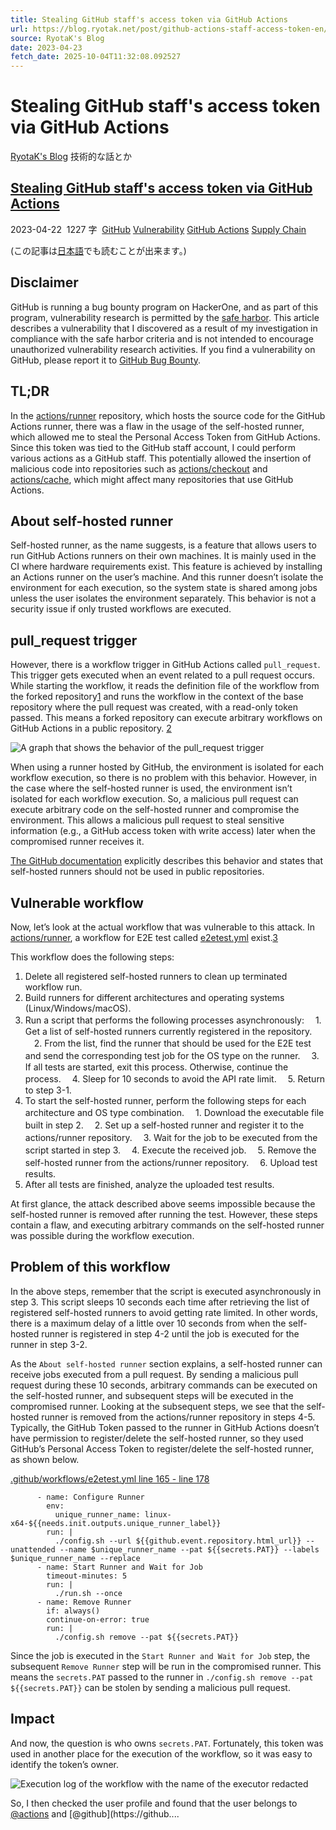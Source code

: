 ```yaml
---
title: Stealing GitHub staff's access token via GitHub Actions
url: https://blog.ryotak.net/post/github-actions-staff-access-token-en/
source: RyotaK's Blog
date: 2023-04-23
fetch_date: 2025-10-04T11:32:08.092527
---
```


# Stealing GitHub staff's access token via GitHub Actions

[RyotaK's Blog](https://blog.ryotak.net/)
技術的な話とか

## [Stealing GitHub staff's access token via GitHub Actions](https://blog.ryotak.net/post/github-actions-staff-access-token-en/)

2023-04-22
 1227 字
 [GitHub](/tags/github) [Vulnerability](/tags/vulnerability) [GitHub Actions](/tags/github-actions) [Supply Chain](/tags/supply-chain)

(この記事は[日本語](/post/github-actions-staff-access-token/)でも読むことが出来ます。)

## Disclaimer

GitHub is running a bug bounty program on HackerOne, and as part of this program, vulnerability research is permitted by the [safe harbor](https://docs.github.com/en/site-policy/security-policies/github-bug-bounty-program-legal-safe-harbor).
This article describes a vulnerability that I discovered as a result of my investigation in compliance with the safe harbor criteria and is not intended to encourage unauthorized vulnerability research activities.
If you find a vulnerability on GitHub, please report it to [GitHub Bug Bounty](https://hackerone.com/github?type=team).

## TL;DR

In the [actions/runner](https://github.com/actions/runner) repository, which hosts the source code for the GitHub Actions runner, there was a flaw in the usage of the self-hosted runner, which allowed me to steal the Personal Access Token from GitHub Actions.
Since this token was tied to the GitHub staff account, I could perform various actions as a GitHub staff.
This potentially allowed the insertion of malicious code into repositories such as [actions/checkout](https://github.com/actions/checkout) and [actions/cache](https://github.com/actions/cache), which might affect many repositories that use GitHub Actions.

## About self-hosted runner

Self-hosted runner, as the name suggests, is a feature that allows users to run GitHub Actions runners on their own machines. It is mainly used in the CI where hardware requirements exist.
This feature is achieved by installing an Actions runner on the user’s machine. And this runner doesn’t isolate the environment for each execution, so the system state is shared among jobs unless the user isolates the environment separately. This behavior is not a security issue if only trusted workflows are executed.

## pull\_request trigger

However, there is a workflow trigger in GitHub Actions called `pull_request`.
This trigger gets executed when an event related to a pull request occurs. While starting the workflow, it reads the definition file of the workflow from the forked repository[1](#fn:1) and runs the workflow in the context of the base repository where the pull request was created, with a read-only token passed.
This means a forked repository can execute arbitrary workflows on GitHub Actions in a public repository. [2](#fn:2)

![A graph that shows the behavior of the pull_request trigger](/img/github-actions-pull-request-trigger-en.svg)

When using a runner hosted by GitHub, the environment is isolated for each workflow execution, so there is no problem with this behavior. However, in the case where the self-hosted runner is used, the environment isn’t isolated for each workflow execution. So, a malicious pull request can execute arbitrary code on the self-hosted runner and compromise the environment.
This allows a malicious pull request to steal sensitive information (e.g., a GitHub access token with write access) later when the compromised runner receives it.

[The GitHub documentation](https://docs.github.com/en/actions/hosting-your-own-runners/about-self-hosted-runners#self-hosted-runner-security) explicitly describes this behavior and states that self-hosted runners should not be used in public repositories.

## Vulnerable workflow

Now, let’s look at the actual workflow that was vulnerable to this attack.
In [actions/runner](https://github.com/actions/runner), a workflow for E2E test called [e2etest.yml](https://github.com/actions/runner/blob/a9be5f65578a8225c6a024799f572ad2066c4fd8/.github/workflows/e2etest.yml) exist.[3](#fn:3)

This workflow does the following steps:

1. Delete all registered self-hosted runners to clean up terminated workflow run.
2. Build runners for different architectures and operating systems (Linux/Windows/macOS).
3. Run a script that performs the following processes asynchronously:
   　1. Get a list of self-hosted runners currently registered in the repository.
   　2. From the list, find the runner that should be used for the E2E test and send the corresponding test job for the OS type on the runner.
   　3. If all tests are started, exit this process. Otherwise, continue the process.
   　4. Sleep for 10 seconds to avoid the API rate limit.
   　5. Return to step 3-1.
4. To start the self-hosted runner, perform the following steps for each architecture and OS type combination.
   　1. Download the executable file built in step 2.
   　2. Set up a self-hosted runner and register it to the actions/runner repository.
   　3. Wait for the job to be executed from the script started in step 3.
   　4. Execute the received job.
   　5. Remove the self-hosted runner from the actions/runner repository.
   　6. Upload test results.
5. After all tests are finished, analyze the uploaded test results.

At first glance, the attack described above seems impossible because the self-hosted runner is removed after running the test.
However, these steps contain a flaw, and executing arbitrary commands on the self-hosted runner was possible during the workflow execution.

## Problem of this workflow

In the above steps, remember that the script is executed asynchronously in step 3.
This script sleeps 10 seconds each time after retrieving the list of registered self-hosted runners to avoid getting rate limited.
In other words, there is a maximum delay of a little over 10 seconds from when the self-hosted runner is registered in step 4-2 until the job is executed for the runner in step 3-2.

As the `About self-hosted runner` section explains, a self-hosted runner can receive jobs executed from a pull request. By sending a malicious pull request during these 10 seconds, arbitrary commands can be executed on the self-hosted runner, and subsequent steps will be executed in the compromised runner.
Looking at the subsequent steps, we see that the self-hosted runner is removed from the actions/runner repository in steps 4-5.
Typically, the GitHub Token passed to the runner in GitHub Actions doesn’t have permission to register/delete the self-hosted runner, so they used GitHub’s Personal Access Token to register/delete the self-hosted runner, as shown below.

[.github/workflows/e2etest.yml line 165 - line 178](https://github.com/actions/runner/blob/a9be5f65578a8225c6a024799f572ad2066c4fd8/.github/workflows/e2etest.yml#L165-L178)

```
      - name: Configure Runner
        env:
          unique_runner_name: linux-x64-${{needs.init.outputs.unique_runner_label}}
        run: |
          ./config.sh --url ${{github.event.repository.html_url}} --unattended --name $unique_runner_name --pat ${{secrets.PAT}} --labels $unique_runner_name --replace
      - name: Start Runner and Wait for Job
        timeout-minutes: 5
        run: |
          ./run.sh --once
      - name: Remove Runner
        if: always()
        continue-on-error: true
        run: |
          ./config.sh remove --pat ${{secrets.PAT}}
```

Since the job is executed in the `Start Runner and Wait for Job` step, the subsequent `Remove Runner` step will be run in the compromised runner.
This means the `secrets.PAT` passed to the runner in `./config.sh remove --pat ${{secrets.PAT}}` can be stolen by sending a malicious pull request.

## Impact

And now, the question is who owns `secrets.PAT`.
Fortunately, this token was used in another place for the execution of the workflow, so it was easy to identify the token’s owner.

![Execution log of the workflow with the name of the executor redacted](/img/github-actions-runner-pat-owner.png)

So, I then checked the user profile and found that the user belongs to [@actions](https://github.com/actions) and [@github](https://github....